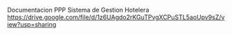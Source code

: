 Documentacion PPP Sistema de Gestion Hotelera 
https://drive.google.com/file/d/1z6UAgdo2rKGuTPvgXCPuSTL5aoUpv9sZ/view?usp=sharing
